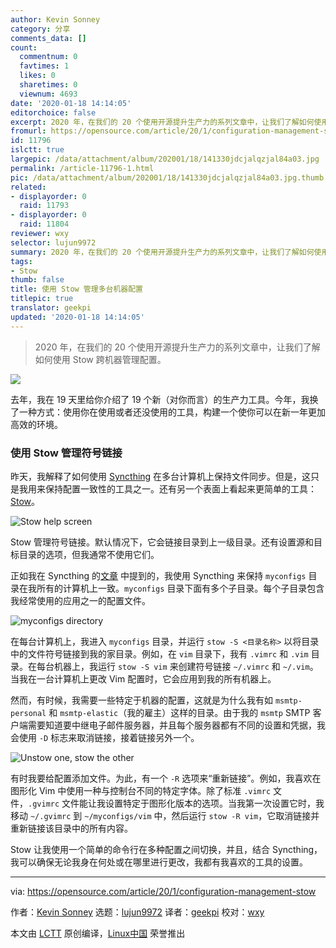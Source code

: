 ```yaml
---
author: Kevin Sonney
category: 分享
comments_data: []
count:
  commentnum: 0
  favtimes: 1
  likes: 0
  sharetimes: 0
  viewnum: 4693
date: '2020-01-18 14:14:05'
editorchoice: false
excerpt: 2020 年，在我们的 20 个使用开源提升生产力的系列文章中，让我们了解如何使用 Stow 跨机器管理配置。
fromurl: https://opensource.com/article/20/1/configuration-management-stow
id: 11796
islctt: true
largepic: /data/attachment/album/202001/18/141330jdcjalqzjal84a03.jpg
permalink: /article-11796-1.html
pic: /data/attachment/album/202001/18/141330jdcjalqzjal84a03.jpg.thumb.jpg
related:
- displayorder: 0
  raid: 11793
- displayorder: 0
  raid: 11804
reviewer: wxy
selector: lujun9972
summary: 2020 年，在我们的 20 个使用开源提升生产力的系列文章中，让我们了解如何使用 Stow 跨机器管理配置。
tags:
- Stow
thumb: false
title: 使用 Stow 管理多台机器配置
titlepic: true
translator: geekpi
updated: '2020-01-18 14:14:05'
---
```



> 
> 2020 年，在我们的 20 个使用开源提升生产力的系列文章中，让我们了解如何使用 Stow 跨机器管理配置。
> 
> 
> 


![](/data/attachment/album/202001/18/141330jdcjalqzjal84a03.jpg)


去年，我在 19 天里给你介绍了 19 个新（对你而言）的生产力工具。今年，我换了一种方式：使用你在使用或者还没使用的工具，构建一个使你可以在新一年更加高效的环境。


### 使用 Stow 管理符号链接


昨天，我解释了如何使用 [Syncthing](https://syncthing.net/) 在多台计算机上保持文件同步。但是，这只是我用来保持配置一致性的工具之一。还有另一个表面上看起来更简单的工具：[Stow](https://www.gnu.org/software/stow/)。


![Stow help screen](/data/attachment/album/202001/18/141427lhn98rqyqq9h2d22.png "Stow help screen")


Stow 管理符号链接。默认情况下，它会链接目录到上一级目录。还有设置源和目标目录的选项，但我通常不使用它们。


正如我在 Syncthing 的[文章](/article-11793-1.html) 中提到的，我使用 Syncthing 来保持 `myconfigs` 目录在我所有的计算机上一致。`myconfigs` 目录下面有多个子目录。每个子目录包含我经常使用的应用之一的配置文件。


![myconfigs directory](/data/attachment/album/202001/18/141430ov0i4fv3iq84h322.png "myconfigs directory")


在每台计算机上，我进入 `myconfigs` 目录，并运行 `stow -S <目录名称>` 以将目录中的文件符号链接到我的家目录。例如，在 `vim` 目录下，我有 `.vimrc` 和 `.vim` 目录。在每台机器上，我运行 `stow -S vim` 来创建符号链接 `~/.vimrc` 和 `~/.vim`。当我在一台计算机上更改 Vim 配置时，它会应用到我的所有机器上。


然而，有时候，我需要一些特定于机器的配置，这就是为什么我有如 `msmtp-personal` 和 `msmtp-elastic`（我的雇主）这样的目录。由于我的 `msmtp` SMTP 客户端需要知道要中继电子邮件服务器，并且每个服务器都有不同的设置和凭据，我会使用 `-D` 标志来取消链接，接着链接另外一个。


![Unstow one, stow the other](/data/attachment/album/202001/18/141437u3g477ny77bikeki.png "Unstow one, stow the other")


有时我要给配置添加文件。为此，有一个 `-R` 选项来“重新链接”。例如，我喜欢在图形化 Vim 中使用一种与控制台不同的特定字体。除了标准 `.vimrc` 文件，`.gvimrc` 文件能让我设置特定于图形化版本的选项。当我第一次设置它时，我移动 `~/.gvimrc` 到 `~/myconfigs/vim` 中，然后运行 `stow -R vim`，它取消链接并重新链接该目录中的所有内容。


Stow 让我使用一个简单的命令行在多种配置之间切换，并且，结合 Syncthing，我可以确保无论我身在何处或在哪里进行更改，我都有我喜欢的工具的设置。




---


via: <https://opensource.com/article/20/1/configuration-management-stow>


作者：[Kevin Sonney](https://opensource.com/users/ksonney) 选题：[lujun9972](https://github.com/lujun9972) 译者：[geekpi](https://github.com/geekpi) 校对：[wxy](https://github.com/wxy)


本文由 [LCTT](https://github.com/LCTT/TranslateProject) 原创编译，[Linux中国](https://linux.cn/) 荣誉推出